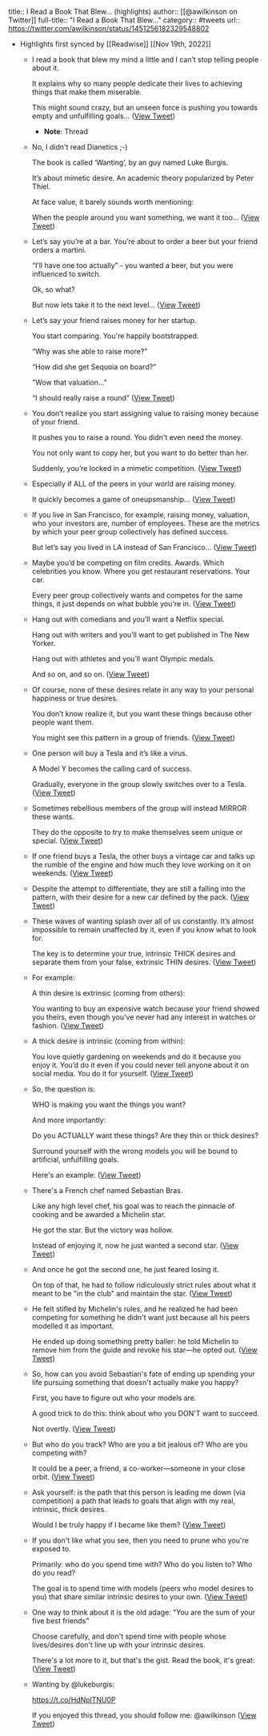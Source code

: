 title:: I Read a Book That Blew... (highlights)
author:: [[@awilkinson on Twitter]]
full-title:: "I Read a Book That Blew..."
category:: #tweets
url:: https://twitter.com/awilkinson/status/1451256182329548802

- Highlights first synced by [[Readwise]] [[Nov 19th, 2022]]
	- I read a book that blew my mind a little and I can’t stop telling people about it.
	  
	  It explains why so many people dedicate their lives to achieving things that make them miserable.
	  
	  This might sound crazy, but an unseen force is pushing you towards empty and unfulfilling goals… ([View Tweet](https://twitter.com/awilkinson/status/1451256182329548802))
		- **Note**: Thread
	- No, I didn't read Dianetics ;-)
	  
	  The book is called ‘Wanting’, by an guy named Luke Burgis. 
	  
	  It’s about mimetic desire. An academic theory popularized by Peter Thiel.
	  
	  At face value, it barely sounds worth mentioning: 
	  
	  When the people around you want something, we want it too… ([View Tweet](https://twitter.com/awilkinson/status/1451256185005412356))
	- Let’s say you’re at a bar. You’re about to order a beer but your friend orders a martini.
	  
	  “I’ll have one too actually” - you wanted a beer, but you were influenced to switch.
	  
	  Ok, so what?
	  
	  But now lets take it to the next level… ([View Tweet](https://twitter.com/awilkinson/status/1451256187341746186))
	- Let’s say your friend raises money for her startup. 
	  
	  You start comparing. You're happily bootstrapped.
	  
	  “Why was she able to raise more?”
	  
	  “How did she get Sequoia on board?”
	  
	  "Wow that valuation..."
	  
	  “I should really raise a round” ([View Tweet](https://twitter.com/awilkinson/status/1451256189447245830))
	- You don’t realize you start assigning value to raising money because of your friend.
	  
	  It pushes you to raise a round. You didn't even need the money.
	  
	  You not only want to copy her, but you want to do better than her.
	  
	  Suddenly, you’re locked in a mimetic competition. ([View Tweet](https://twitter.com/awilkinson/status/1451256191573798913))
	- Especially if ALL of the peers in your world are raising money. 
	  
	  It quickly becomes a game of oneupsmanship... ([View Tweet](https://twitter.com/awilkinson/status/1451256194035769349))
	- If you live in San Francisco, for example, raising money, valuation, who your investors are, number of employees. These are the metrics by which your peer group collectively has defined success.
	  
	  But let’s say you lived in LA instead of San Francisco... ([View Tweet](https://twitter.com/awilkinson/status/1451256196254650370))
	- Maybe you’d be competing on film credits. Awards. Which celebrities you know. Where you get restaurant reservations. Your car.
	  
	  Every peer group collectively wants and competes for the same things, it just depends on what bubble you're in. ([View Tweet](https://twitter.com/awilkinson/status/1451256198506889220))
	- Hang out with comedians and you’ll want a Netflix special.
	  
	  Hang out with writers and you’ll want to get published in The New Yorker.
	  
	  Hang out with athletes and you’ll want Olympic medals.
	  
	  And so on, and so on. ([View Tweet](https://twitter.com/awilkinson/status/1451256200360824832))
	- Of course, none of these desires relate in any way to your personal happiness or true desires.
	  
	  You don’t know realize it, but you want these things because other people want them.
	  
	  You might see this pattern in a group of friends. ([View Tweet](https://twitter.com/awilkinson/status/1451256226512257026))
	- One person will buy a Tesla and it’s like a virus. 
	  
	  A Model Y becomes the calling card of success.
	  
	  Gradually, everyone in the group slowly switches over to a Tesla. ([View Tweet](https://twitter.com/awilkinson/status/1451256230006214665))
	- Sometimes rebellious members of the group will instead MIRROR these wants.
	  
	  They do the opposite to try to make themselves seem unique or special. ([View Tweet](https://twitter.com/awilkinson/status/1451256232212410381))
	- If one friend buys a Tesla, the other buys a vintage car and talks up the rumble of the engine and how much they love working on it on weekends. ([View Tweet](https://twitter.com/awilkinson/status/1451256234838040577))
	- Despite the attempt to differentiate, they are still a falling into the pattern, with their desire for a new car defined by the pack. ([View Tweet](https://twitter.com/awilkinson/status/1451256236981334025))
	- These waves of wanting splash over all of us constantly. It’s almost impossible to remain unaffected by it, even if you know what to look for.
	  
	  The key is to determine your true, intrinsic THICK desires and separate them from your false, extrinsic THIN desires. ([View Tweet](https://twitter.com/awilkinson/status/1451256238906425354))
	- For example:
	  
	  A thin desire is extrinsic (coming from others):
	  
	  You wanting to buy an expensive watch because your friend showed you theirs, even though you’ve never had any interest in watches or fashion. ([View Tweet](https://twitter.com/awilkinson/status/1451256240793919491))
	- A thick desire is intrinsic (coming from within):
	  
	  You love quietly gardening on weekends and do it because you enjoy it. You’d do it even if you could never tell anyone about it on social media. You do it for yourself. ([View Tweet](https://twitter.com/awilkinson/status/1451256242547068930))
	- So, the question is:  
	  
	  WHO is making you want the things you want?
	  
	  And more importantly:
	  
	  Do you ACTUALLY want these things? Are they thin or thick desires?
	  
	  Surround yourself with the wrong models you will be bound to artificial, unfulfilling goals.
	  
	  Here's an example: ([View Tweet](https://twitter.com/awilkinson/status/1451256245235630083))
	- There's a French chef named Sebastian Bras.
	  
	  Like any high level chef, his goal was to reach the pinnacle of cooking and be awarded a  Michelin star.
	  
	  He got the star. But the victory was hollow.
	  
	  Instead of enjoying it, now he just wanted a second star. ([View Tweet](https://twitter.com/awilkinson/status/1451256247584444425))
	- And once he got the second one, he just feared losing it.
	  
	  On top of that, he had to follow ridiculously strict rules about what it meant to be "in the club" and maintain the star. ([View Tweet](https://twitter.com/awilkinson/status/1451256249438310404))
	- He felt stifled by Michelin's rules, and he realized he had been competing for something he didn't want just because all his peers modelled it as important.
	  
	  He ended up doing something pretty baller: he told Michelin to remove him from the guide and revoke his star—he opted out. ([View Tweet](https://twitter.com/awilkinson/status/1451256252311425024))
	- So, how can you avoid Sebastian's fate of ending up spending your life pursuing something that doesn't actually make you happy?
	  
	  First, you have to figure out who your models are.
	  
	  A good trick to do this: think about who you DON'T want to succeed.
	  
	  Not overtly. ([View Tweet](https://twitter.com/awilkinson/status/1451256254068895747))
	- But who do you track? Who are you a bit jealous of? Who are you competing with?
	  
	  It could be a peer, a friend, a co-worker—someone in your close orbit. ([View Tweet](https://twitter.com/awilkinson/status/1451256257017438213))
	- Ask yourself: is the path that this person is leading me down (via competition) a path that leads to goals that align with my real, intrinsic, thick desires.
	  
	  Would I be truly happy if I became like them? ([View Tweet](https://twitter.com/awilkinson/status/1451256259022360582))
	- If you don't like what you see, then you need to prune who you're exposed to.
	  
	  Primarily: who do you spend time with? Who do you listen to? Who do you read?
	  
	  The goal is to spend time with models (peers who model desires to you) that share similar intrinsic desires to your own. ([View Tweet](https://twitter.com/awilkinson/status/1451256261132095491))
	- One way to think about it is the old adage: "You are the sum of your five best friends"
	  
	  Choose carefully, and don't spend time with people whose lives/desires don't line up with your intrinsic desires.
	  
	  There's a lot more to it, but that's the gist. Read the book, it's great: ([View Tweet](https://twitter.com/awilkinson/status/1451256263581503498))
	- Wanting by @lukeburgis: 
	  
	  https://t.co/HdNplTNU0P
	  
	  If you enjoyed this thread, you should follow me: @awilkinson ([View Tweet](https://twitter.com/awilkinson/status/1451256265578065920))